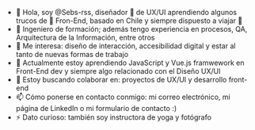 <!---
- **ENG**: 
- 👋 Hi, I’m @Sebs-rss , UX/UI Designer 🦄 learning some Fron-End tricks 🌈, Chilean and traveller
- 👀 I’m interested in: interaction design, accessibility, web design
- 🌱 I’m currently learning JavaScript and Vue.js framwework in Front-End dev and always something related to UX/UI Design
- 💞️ I’m looking to collaborate on: UX/UI and Front-End dev. projects
- 📫 How to reach me: my email, LinkedIn page or my 'Contact' me form :)
- 😄 Pronouns: He/him
- ⚡ Fun fact: I'm also a Yoga instructor and photographer
--->
- 👋 Hola, soy @Sebs-rss, diseñador 🦄 de UX/UI aprendiendo algunos trucos de 🌈 Fron-End, basado en Chile y siempre dispuesto a viajar 🛫
- 📖 Ingeniero de formación; además tengo experiencia en procesos, QA, Arquitectura de la Información, entre otros
- 👀 Me interesa: diseño de interacción, accesibilidad digital y estar al tanto de nuevas formas de trabajo
- 🌱 Actualmente estoy aprendiendo JavaScript y Vue.js framwework en Front-End dev y siempre algo relacionado con el Diseño UX/UI
- 💞️ Estoy buscando colaborar en: proyectos de UX/UI y desarrollo front-end
- 📫 Cómo ponerse en contacto conmigo: mi correo electrónico, mi página de LinkedIn o mi formulario de contacto :)
- ⚡ Dato curioso: también soy instructora de yoga y fotógrafo

<!---
Sebs-rss/Sebs-rss is a ✨ special ✨ repository because its `README.md` (this file) appears on your GitHub profile.
You can click the Preview link to take a look at your changes.
--->
